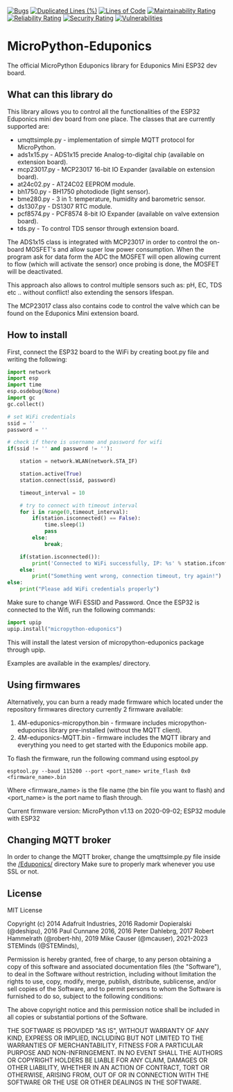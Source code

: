 [![Bugs](https://sonarcloud.io/api/project_badges/measure?project=STEMinds_micropython-eduponics&metric=bugs)](https://sonarcloud.io/dashboard?id=STEMinds_micropython-eduponics)
[![Duplicated Lines (%)](https://sonarcloud.io/api/project_badges/measure?project=STEMinds_micropython-eduponics&metric=duplicated_lines_density)](https://sonarcloud.io/dashboard?id=STEMinds_micropython-eduponics)
[![Lines of Code](https://sonarcloud.io/api/project_badges/measure?project=STEMinds_micropython-eduponics&metric=ncloc)](https://sonarcloud.io/dashboard?id=STEMinds_micropython-eduponics)
[![Maintainability Rating](https://sonarcloud.io/api/project_badges/measure?project=STEMinds_micropython-eduponics&metric=sqale_rating)](https://sonarcloud.io/dashboard?id=STEMinds_micropython-eduponics)
[![Reliability Rating](https://sonarcloud.io/api/project_badges/measure?project=STEMinds_micropython-eduponics&metric=reliability_rating)](https://sonarcloud.io/dashboard?id=STEMinds_micropython-eduponics)
[![Security Rating](https://sonarcloud.io/api/project_badges/measure?project=STEMinds_micropython-eduponics&metric=security_rating)](https://sonarcloud.io/dashboard?id=STEMinds_micropython-eduponics)
[![Vulnerabilities](https://sonarcloud.io/api/project_badges/measure?project=STEMinds_micropython-eduponics&metric=vulnerabilities)](https://sonarcloud.io/dashboard?id=STEMinds_micropython-eduponics)

# MicroPython-Eduponics

The official MicroPython Eduponics library for Eduponics Mini ESP32 dev board.

## What can this library do

This library allows you to control all the functionalities of the ESP32 Eduponics mini dev board from one place.
The classes that are currently supported are:

- umqttsimple.py - implementation of simple MQTT protocol for MicroPython.
- ads1x15.py - ADS1x15 precide Analog-to-digital chip (available on extension board).
- mcp23017.py - MCP23017 16-bit IO Expander (available on extension board).
- at24c02.py - AT24C02 EEPROM module.
- bh1750.py - BH1750 photodiode (light sensor).
- bme280.py - 3 in 1: temperature, humidity and barometric sensor.
- ds1307.py - DS1307 RTC module.
- pcf8574.py - PCF8574 8-bit IO Expander (available on valve extension board).
- tds.py - To control TDS sensor through extension board.

The ADS1x15 class is integrated with MCP23017 in order to control the on-board MOSFET's and allow super low power consumption.
When the program ask for data form the ADC the MOSFET will open allowing current to flow (which will activate the sensor) once probing is done, the MOSFET will be deactivated.

This approach also allows to control multiple sensors such as: pH, EC, TDS etc .. without conflict! also extending the sensors lifespan.

The MCP23017 class also contains code to control the valve which can be found on the Eduponics Mini extension board.

## How to install

First, connect the ESP32 board to the WiFi by creating boot.py file and writing the following:

```python
import network
import esp
import time
esp.osdebug(None)
import gc
gc.collect()

# set WiFi credentials
ssid = ''
password = ''

# check if there is username and password for wifi
if(ssid != '' and password != ''):

    station = network.WLAN(network.STA_IF)

    station.active(True)
    station.connect(ssid, password)

    timeout_interval = 10

    # try to connect with timeout interval
    for i in range(0,timeout_interval):
        if(station.isconnected() == False):
            time.sleep(1)
            pass
        else:
            break;

    if(station.isconnected()):
        print('Connected to WiFi successfully, IP: %s' % station.ifconfig()[0])
    else:
        print("Something went wrong, connection timeout, try again!")
else:
    print("Please add WiFi credentials properly")
```

Make sure to change WiFi ESSID and Password. Once the ESP32 is connected to the Wifi, run the following commands:

```python
import upip
upip.install("micropython-eduponics")
```

This will install the latest version of micropython-eduponics package through upip.

Examples are available in the examples/ directory.

## Using firmwares

Alternatively, you can burn a ready made firmware which located under the repository firmwares directory
currently 2 firmware available:

1. 4M-eduponics-micropython.bin - firmware includes micropython-eduponics library pre-installed (without the MQTT client).
2. 4M-eduponics-MQTT.bin - firmware includes the MQTT library and everything you need to get started with the Eduponics mobile app.

To flash the firmware, run the following command using esptool.py
```
esptool.py --baud 115200 --port <port_name> write_flash 0x0 <firmware_name>.bin
```
Where <firmware_name> is the file name (the bin file you want to flash) and <port_name> is the port name to flash through.

Current firmware version: MicroPython v1.13 on 2020-09-02; ESP32 module with ESP32

## Changing MQTT broker

In order to change the MQTT broker, change the umqttsimple.py file inside the [/Eduponics/](/Eduponics/umqttsimple.py) directory
Make sure to properly mark whenever you use SSL or not.

## License

MIT License

Copyright (c) 2014 Adafruit Industries,
              2016 Radomir Dopieralski (@deshipu),
              2016 Paul Cunnane 2016,
              2016 Peter Dahlebrg,
              2017 Robert Hammelrath (@robert-hh),
              2019 Mike Causer (@mcauser),
              2021-2023 STEMinds (@STEMinds),

Permission is hereby granted, free of charge, to any person obtaining a copy
of this software and associated documentation files (the "Software"), to deal
in the Software without restriction, including without limitation the rights
to use, copy, modify, merge, publish, distribute, sublicense, and/or sell
copies of the Software, and to permit persons to whom the Software is
furnished to do so, subject to the following conditions:

The above copyright notice and this permission notice shall be included in all
copies or substantial portions of the Software.

THE SOFTWARE IS PROVIDED "AS IS", WITHOUT WARRANTY OF ANY KIND, EXPRESS OR
IMPLIED, INCLUDING BUT NOT LIMITED TO THE WARRANTIES OF MERCHANTABILITY,
FITNESS FOR A PARTICULAR PURPOSE AND NON-INFRINGEMENT. IN NO EVENT SHALL THE
AUTHORS OR COPYRIGHT HOLDERS BE LIABLE FOR ANY CLAIM, DAMAGES OR OTHER
LIABILITY, WHETHER IN AN ACTION OF CONTRACT, TORT OR OTHERWISE, ARISING FROM,
OUT OF OR IN CONNECTION WITH THE SOFTWARE OR THE USE OR OTHER DEALINGS IN THE
SOFTWARE.
